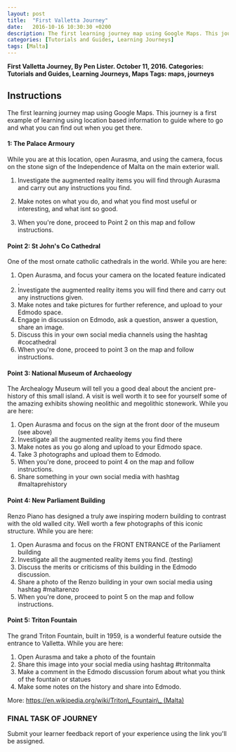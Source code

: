 ```yaml
---
layout: post
title:  "First Valletta Journey"
date:   2016-10-16 10:30:30 +0200
description: The first learning journey map using Google Maps. This journey is a first example of learning using location based information to guide where to go and what you can find out when you get there.
categories: [Tutorials and Guides, Learning Journeys]
tags: [Malta]
---
```


**First Valletta Journey, By Pen Lister. October 11, 2016. Categories: Tutorials and Guides, Learning Journeys, Maps Tags: maps, journeys**


## **Instructions**
The first learning journey map using Google Maps. This journey is a first example of learning using location based information to guide where to go and what you can find out when you get there.

#### 1: The Palace Armoury

While you are at this location, open Aurasma, and using the camera, focus on the stone sign of the Independence of Malta on the main exterior wall.

1. Investigate the augmented reality items you will find through Aurasma and carry out any instructions you find.

2. Make notes on what you do, and what you find most useful or interesting, and what isnt so good.

3. When you're done, proceed to Point 2 on this map and follow instructions.

#### Point 2: St John's Co Cathedral

One of the most ornate catholic cathedrals in the world. While you are here:
 1. Open Aurasma, and focus your camera on the located feature indicated .
 2. Investigate the augmented reality items you will find there and carry out any instructions given.
 3. Make notes and take pictures for further reference, and upload to your Edmodo space.
 4. Engage in discussion on Edmodo, ask a question, answer a question, share an image.
 5. Discuss this in your own social media channels using the hashtag #cocathedral
 6. When you're done, proceed to point 3 on the map and follow instructions.

#### Point 3: National Museum of Archaeology

The Archealogy Museum will tell you a good deal about the ancient pre-history of this small island. A visit is well worth it to see for yourself some of the amazing exhibits showing neolithic and megolithic stonework. While you are here:
 1. Open Aurasma and focus on the sign at the front door of the museum (see above)
 2. Investigate all the augmented reality items you find there
 3. Make notes as you go along and upload to your Edmodo space.
 4. Take 3 photographs and upload them to Edmodo.
 5. When you're done, proceed to point 4 on the map and follow instructions.
 6. Share something in your own social media with hashtag #maltaprehistory

#### Point 4: New Parliament Building

Renzo Piano has designed a truly awe inspiring modern building to contrast with the old walled city. Well worth a few photographs of this iconic structure. While you are here:
 1. Open Aurasma and focus on the FRONT ENTRANCE of the Parliament building
 2. Investigate all the augmented reality items you find. (testing)
 3. Discuss the merits or criticisms of this building in the Edmodo discussion.
 4. Share a photo of the Renzo building in your own social media using hashtag #maltarenzo
 5. When you're done, proceed to point 5 on the map and follow instructions.

#### Point 5: Triton Fountain

The grand Triton Fountain, built in 1959, is a wonderful feature outside the entrance to Valletta. While you are here:
 1. Open Aurasma and take a photo of the fountain
 2. Share this image into your social media using hashtag #tritonmalta
 3. Make a comment in the Edmodo discussion forum about what you think of the fountain or statues
 4. Make some notes on the history and share into Edmodo.

More: [ https://en.wikipedia.org/wiki/Triton\_Fountain\_ (Malta)]( https://en.wikipedia.org/wiki/Triton_Fountain_ (Malta))


### FINAL TASK OF JOURNEY

Submit your learner feedback report of your experience using the link you'll be assigned.


